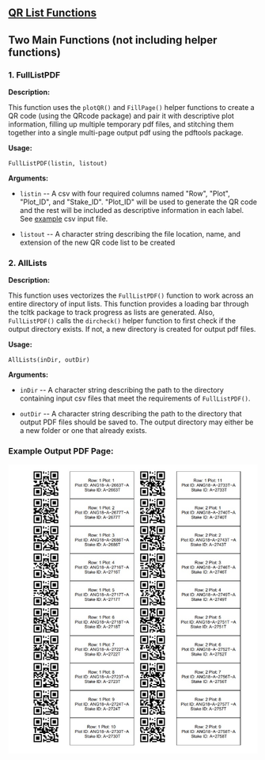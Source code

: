 ## **[QR List Functions](https://github.com/mchizk1/UA_Fruit_Breeding/blob/main/QRlist/QRlist.R)**

## Two Main Functions (not including helper functions)

### 1. FullListPDF

**Description:**

This function uses the `plotQR()` and `FillPage()` helper functions to create a QR code (using the
QRcode package) and pair it with descriptive plot information, filling up multiple temporary pdf 
files, and stitching them together into a single multi-page output pdf using the pdftools package.

**Usage:**

    FullListPDF(listin, listout)

**Arguments:**

* `listin` -- A csv with four required columns named "Row", "Plot", "Plot_ID", and "Stake_ID".  "Plot_ID" will be used to generate the QR code and the rest will be included as descriptive 
information in each label. See [example](https://github/mchizk1/UA_Fruit_Breeding/blob/main/QRlist/example.csv) csv input file.

* `listout` -- A character string describing the file location, name, and extension of the new
QR code list to be created


### 2. AllLists

**Description:**

This function uses vectorizes the `FullListPDF()` function to work across an entire directory
of input lists.  This function provides a loading bar through the tcltk package to track 
progress as lists are generated.  Also, `FullListPDF()` calls the `dircheck()` helper function
to first check if the output directory exists.  If not, a new directory is created for output
pdf files.

**Usage:**

    AllLists(inDir, outDir)

**Arguments:**

* `inDir` -- A character string describing the path to the directory containing input csv files
that meet the requirements of `FullListPDF()`.

* `outDir` -- A character string describing the path to the directory that output PDF files should
be saved to.  The output directory may either be a new folder or one that already exists.

### Example Output PDF Page:

![QRexample](https://github.com/mchizk1/UA_Fruit_Breeding/blob/main/QRlist/QRpic.jpg)

